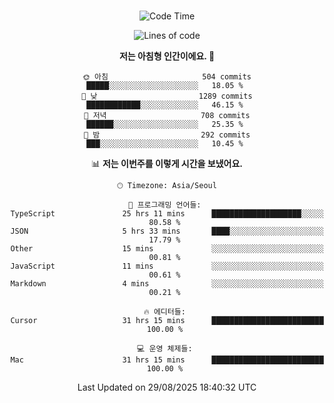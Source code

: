 <div align="center">

<br />

 <!--START_SECTION:waka-->
![Code Time](http://img.shields.io/badge/Code%20Time-5%2C071%20hrs%208%20mins-blue)

![Lines of code](https://img.shields.io/badge/%EC%A0%80%EB%8A%94%20%EC%97%AC%ED%83%9C%EA%B9%8C%EC%A7%80%20-2.1%20million%20%EC%A4%84%EC%9D%98%20%EC%BD%94%EB%93%9C%EB%A5%BC%20%EC%9E%91%EC%84%B1%ED%96%88%EC%96%B4%EC%9A%94.-blue)

**저는 아침형 인간이에요. 🐤** 

```text
🌞 아침                     504 commits         █████░░░░░░░░░░░░░░░░░░░░   18.05 % 
🌆 낮　                     1289 commits        ████████████░░░░░░░░░░░░░   46.15 % 
🌃 저녁                     708 commits         ██████░░░░░░░░░░░░░░░░░░░   25.35 % 
🌙 밤　                     292 commits         ███░░░░░░░░░░░░░░░░░░░░░░   10.45 % 
```


📊 **저는 이번주를 이렇게 시간을 보냈어요.** 

```text
🕑︎ Timezone: Asia/Seoul

💬 프로그래밍 언어들: 
TypeScript               25 hrs 11 mins      ████████████████████░░░░░   80.58 % 
JSON                     5 hrs 33 mins       ████░░░░░░░░░░░░░░░░░░░░░   17.79 % 
Other                    15 mins             ░░░░░░░░░░░░░░░░░░░░░░░░░   00.81 % 
JavaScript               11 mins             ░░░░░░░░░░░░░░░░░░░░░░░░░   00.61 % 
Markdown                 4 mins              ░░░░░░░░░░░░░░░░░░░░░░░░░   00.21 % 

🔥 에디터들: 
Cursor                   31 hrs 15 mins      █████████████████████████   100.00 % 

💻 운영 체제들: 
Mac                      31 hrs 15 mins      █████████████████████████   100.00 % 
```


 Last Updated on 29/08/2025 18:40:32 UTC
<!--END_SECTION:waka-->

</div>
